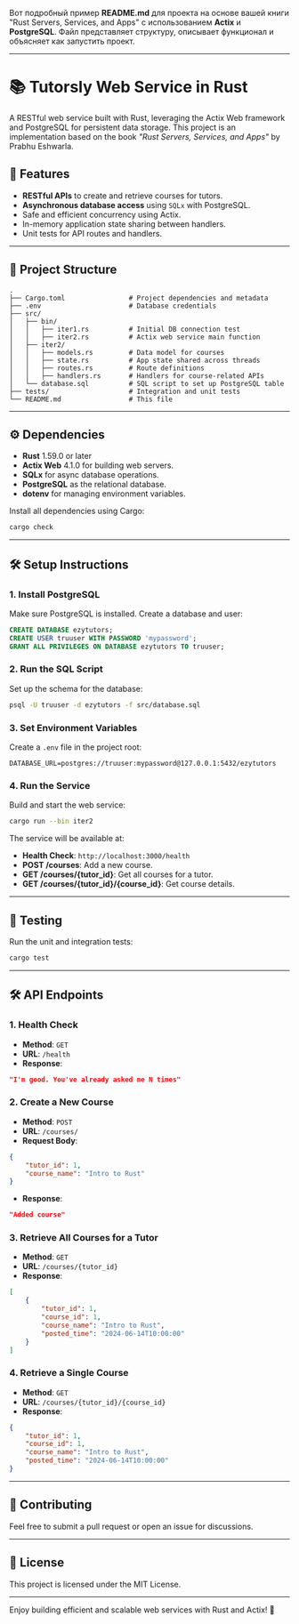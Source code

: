 Вот подробный пример **README.md** для проекта на основе вашей книги "Rust Servers, Services, and Apps" с использованием **Actix** и **PostgreSQL**. Файл представляет структуру, описывает функционал и объясняет как запустить проект.

---

# 📚 Tutorsly Web Service in Rust

A RESTful web service built with Rust, leveraging the Actix Web framework and PostgreSQL for persistent data storage. This project is an implementation based on the book *"Rust Servers, Services, and Apps"* by Prabhu Eshwarla.

## 🚀 Features

- **RESTful APIs** to create and retrieve courses for tutors.
- **Asynchronous database access** using `SQLx` with PostgreSQL.
- Safe and efficient concurrency using Actix.
- In-memory application state sharing between handlers.
- Unit tests for API routes and handlers.

---

## 📂 Project Structure

```plaintext
.
├── Cargo.toml                # Project dependencies and metadata
├── .env                      # Database credentials
├── src/
│   ├── bin/
│   │   ├── iter1.rs          # Initial DB connection test
│   │   ├── iter2.rs          # Actix web service main function
│   ├── iter2/
│   │   ├── models.rs         # Data model for courses
│   │   ├── state.rs          # App state shared across threads
│   │   ├── routes.rs         # Route definitions
│   │   ├── handlers.rs       # Handlers for course-related APIs
│   └── database.sql          # SQL script to set up PostgreSQL table
├── tests/                    # Integration and unit tests
└── README.md                 # This file
```

---

## ⚙️ Dependencies

- **Rust** 1.59.0 or later
- **Actix Web** 4.1.0 for building web servers.
- **SQLx** for async database operations.
- **PostgreSQL** as the relational database.
- **dotenv** for managing environment variables.

Install all dependencies using Cargo:
```bash
cargo check
```

---

## 🛠️ Setup Instructions

### 1. Install PostgreSQL
Make sure PostgreSQL is installed. Create a database and user:

```sql
CREATE DATABASE ezytutors;
CREATE USER truuser WITH PASSWORD 'mypassword';
GRANT ALL PRIVILEGES ON DATABASE ezytutors TO truuser;
```

### 2. Run the SQL Script
Set up the schema for the database:

```bash
psql -U truuser -d ezytutors -f src/database.sql
```

### 3. Set Environment Variables
Create a `.env` file in the project root:

```plaintext
DATABASE_URL=postgres://truuser:mypassword@127.0.0.1:5432/ezytutors
```

### 4. Run the Service
Build and start the web service:

```bash
cargo run --bin iter2
```

The service will be available at:
- **Health Check**: `http://localhost:3000/health`
- **POST /courses**: Add a new course.
- **GET /courses/{tutor_id}**: Get all courses for a tutor.
- **GET /courses/{tutor_id}/{course_id}**: Get course details.

---

## 🧪 Testing

Run the unit and integration tests:

```bash
cargo test
```

---

## 🛠️ API Endpoints

### 1. **Health Check**

- **Method**: `GET`
- **URL**: `/health`
- **Response**:
```json
"I'm good. You've already asked me N times"
```

### 2. **Create a New Course**

- **Method**: `POST`
- **URL**: `/courses/`
- **Request Body**:
```json
{
    "tutor_id": 1,
    "course_name": "Intro to Rust"
}
```
- **Response**:
```json
"Added course"
```

### 3. **Retrieve All Courses for a Tutor**

- **Method**: `GET`
- **URL**: `/courses/{tutor_id}`
- **Response**:
```json
[
    {
        "tutor_id": 1,
        "course_id": 1,
        "course_name": "Intro to Rust",
        "posted_time": "2024-06-14T10:00:00"
    }
]
```

### 4. **Retrieve a Single Course**

- **Method**: `GET`
- **URL**: `/courses/{tutor_id}/{course_id}`
- **Response**:
```json
{
    "tutor_id": 1,
    "course_id": 1,
    "course_name": "Intro to Rust",
    "posted_time": "2024-06-14T10:00:00"
}
```

---

## 🤝 Contributing

Feel free to submit a pull request or open an issue for discussions.

---

## 📜 License

This project is licensed under the MIT License.

---

Enjoy building efficient and scalable web services with Rust and Actix! 🚀